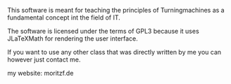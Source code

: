 This software is meant for teaching the principles of Turningmachines as a fundamental concept int the field of IT.

The software is licensed under the terms of GPL3 because it uses JLaTeXMath for rendering the user interface. 

If you want to use any other class that was directly written by me you can however just contact me.

my website: moritzf.de